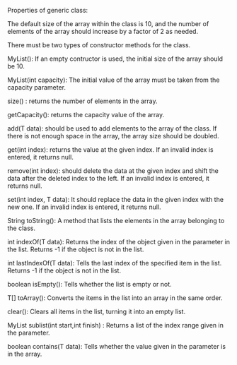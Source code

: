 Properties of generic class:

The default size of the array within the class is 10, and the number of elements of the array should increase by a factor of 2 as needed.

There must be two types of constructor methods for the class.

MyList(): If an empty contructor is used, the initial size of the array should be 10.

MyList(int capacity): The initial value of the array must be taken from the capacity parameter.

size() : returns the number of elements in the array.

getCapacity(): returns the capacity value of the array.

add(T data): should be used to add elements to the array of the class. If there is not enough space in the array, the array size should be doubled.

get(int index): returns the value at the given index. If an invalid index is entered, it returns null.

remove(int index): should delete the data at the given index and shift the data after the deleted index to the left. If an invalid index is entered, it returns null.

set(int index, T data): It should replace the data in the given index with the new one. If an invalid index is entered, it returns null.

String toString(): A method that lists the elements in the array belonging to the class.

int indexOf(T data): Returns the index of the object given in the parameter in the list. Returns -1 if the object is not in the list.

int lastIndexOf(T data): Tells the last index of the specified item in the list. Returns -1 if the object is not in the list.

boolean isEmpty(): Tells whether the list is empty or not.

T[] toArray(): Converts the items in the list into an array in the same order.

clear(): Clears all items in the list, turning it into an empty list.

MyList<T> sublist(int start,int finish) : Returns a list of the index range given in the parameter.

boolean contains(T data): Tells whether the value given in the parameter is in the array.
